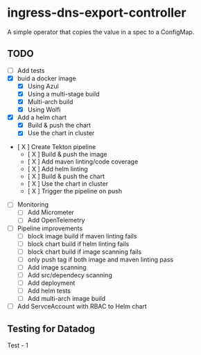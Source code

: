 # ingress-dns-export-controller

A simple operator that copies the value in a spec to a ConfigMap.

## TODO

* [ ] Add tests
* [X] buid a docker image
  * [X] Using Azul
  * [X] Using a multi-stage build
  * [X] Multi-arch build
  * [X] Using Wolfi
* [X] Add a helm chart
  * [X] Build & push the chart
  * [X] Use the chart in cluster
* [ X ] Create Tekton pipeline
  * [ X ] Build & push the image
  * [ X ] Add maven linting/code coverage
  * [ X ] Add helm linting
  * [ X ] Build & push the chart
  * [ X ] Use the chart in cluster
  * [ X ] Trigger the pipeline on push
* [ ] Monitoring
  * [ ] Add Micrometer
  * [ ] Add OpenTelemetry
*  [ ] Pipeline improvements
  * [  ] block image build if maven linting fails
  * [  ] block chart build if helm linting fails
  * [  ] block chart build if image scanning fails
  * [  ] only push tag if both image and maven linting pass
  * [  ] Add image scanning
  * [  ] Add src/dependecy scanning
  * [  ] Add deployment
  * [  ] Add helm tests
  * [  ] Add multi-arch image build
* [ ] Add ServceAccount with RBAC to Helm chart

## Testing for Datadog

Test - 1
